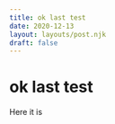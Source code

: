 ```yaml
---
title: ok last test
date: 2020-12-13
layout: layouts/post.njk
draft: false
---
```


# ok last test

Here it is